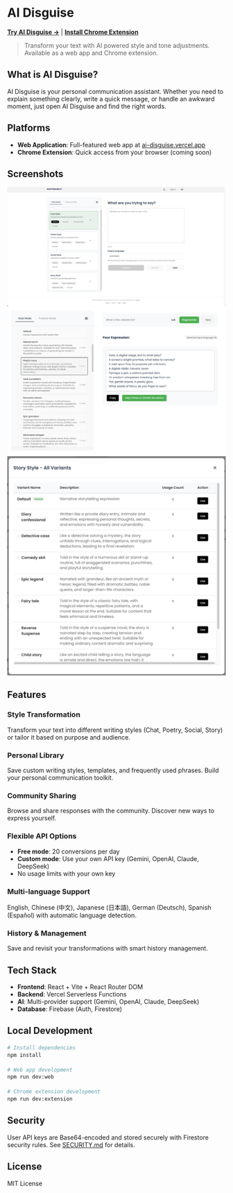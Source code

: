 # AI Disguise

**[Try AI Disguise →](https://ai-disguise.vercel.app)** | **[Install Chrome Extension](#chrome-extension)**

> Transform your text with AI powered style and tone adjustments. Available as a web app and Chrome extension.

## What is AI Disguise?

AI Disguise is your personal communication assistant. Whether you need to explain something clearly, write a quick message, or handle an awkward moment, just open AI Disguise and find the right words.

## Platforms

-  **Web Application**: Full-featured web app at [ai-disguise.vercel.app](https://ai-disguise.vercel.app)
-  **Chrome Extension**: Quick access from your browser (coming soon)

## Screenshots

![Homepage](packages/web/docs/screenshots/Homepage.png)
![Text Transformation](packages/web/docs/screenshots/transformation.png)
![Variants](packages/web/docs/screenshots/Variants.png)

## Features

###  Style Transformation
Transform your text into different writing styles (Chat, Poetry, Social, Story) or tailor it based on purpose and audience.

###  Personal Library
Save custom writing styles, templates, and frequently used phrases. Build your personal communication toolkit.

###  Community Sharing
Browse and share responses with the community. Discover new ways to express yourself.

###  Flexible API Options
- **Free mode**: 20 conversions per day
- **Custom mode**: Use your own API key (Gemini, OpenAI, Claude, DeepSeek)
- No usage limits with your own key

###  Multi-language Support
 English, Chinese (中文), Japanese (日本語), German (Deutsch), Spanish (Español) with automatic language detection.

###  History & Management
Save and revisit your transformations with smart history management.

## Tech Stack

- **Frontend**: React + Vite + React Router DOM
- **Backend**: Vercel Serverless Functions
- **AI**: Multi-provider support (Gemini, OpenAI, Claude, DeepSeek)
- **Database**: Firebase (Auth, Firestore)

## Local Development

```bash
# Install dependencies
npm install

# Web app development
npm run dev:web

# Chrome extension development
npm run dev:extension
```

## Security

User API keys are Base64-encoded and stored securely with Firestore security rules. See [SECURITY.md](SECURITY.md) for details.

## License

MIT License 


